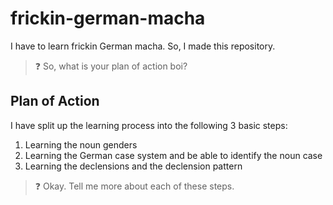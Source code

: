 # frickin-german-macha
I have to learn frickin German macha. So, I made this repository.

> :question: So, what is your plan of action boi?

## Plan of Action
I have split up the learning process into the following 3 basic steps:

1. Learning the noun genders
2. Learning the German case system and be able to identify the noun case
3. Learning the declensions and the declension pattern

> :question: Okay. Tell me more about each of these steps.
